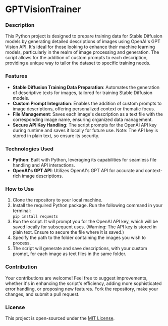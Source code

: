 <!DOCTYPE html>
<html lang="en">
<head>
    <meta charset="UTF-8">
    <meta name="viewport" content="width=device-width, initial-scale=1.0">
</head>
<body>

<h1>GPTVisionTrainer</h1>

<h3>Description</h3>
<p>This Python project is designed to prepare training data for Stable Diffusion models by generating detailed descriptions of images using OpenAI's GPT Vision API. It's ideal for those looking to enhance their machine learning models, particularly in the realm of image processing and generation. The script allows for the addition of custom prompts to each description, providing a unique way to tailor the dataset to specific training needs.</p>

<h3>Features</h3>
<ul>
    <li><strong>Stable Diffusion Training Data Preparation</strong>: Automates the generation of descriptive texts for images, tailored for training Stable Diffusion models.</li>
    <li><strong>Custom Prompt Integration</strong>: Enables the addition of custom prompts to image descriptions, offering personalized context or thematic focus.</li>
    <li><strong>File Management</strong>: Saves each image's description as a text file with the corresponding image name, ensuring organized data management.</li>
    <li><strong>Secure API Key Handling</strong>: The script prompts for the OpenAI API key during runtime and saves it locally for future use. Note: The API key is stored in plain text, so ensure its security.</li>
</ul>

<h3>Technologies Used</h3>
<ul>
    <li><strong>Python</strong>: Built with Python, leveraging its capabilities for seamless file handling and API interactions.</li>
    <li><strong>OpenAI's GPT API</strong>: Utilizes OpenAI's GPT API for accurate and context-rich image descriptions.</li>
</ul>

<h3>How to Use</h3>
<ol>
    <li>Clone the repository to your local machine.</li>
    <li>Install the required Python package. Run the following command in your terminal: <br>
    <code>pip install requests</code></li>
    <li>Run the script. It will prompt you for the OpenAI API key, which will be saved locally for subsequent uses. (Warning: The API key is stored in plain text. Ensure to secure the file where it is saved.)</li>
    <li>Specify the path to the folder containing the images you wish to process.</li>
    <li>The script will generate and save descriptions, with your custom prompt, for each image as text files in the same folder.</li>
</ol>

<h3>Contribution</h3>
<p>Your contributions are welcome! Feel free to suggest improvements, whether it's in enhancing the script's efficiency, adding more sophisticated error handling, or proposing new features. Fork the repository, make your changes, and submit a pull request.</p>

<h3>License</h3>
<p>This project is open-sourced under the <a href="https://opensource.org/licenses/MIT">MIT License</a>.</p>

</body>
</html>
